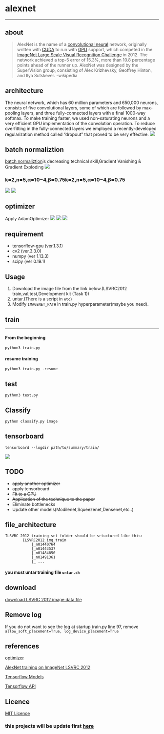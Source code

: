 # alexnet
___


## about

>AlexNet is the name of a [convolutional neural](https://en.wikipedia.org/wiki/Convolutional_neural_network) network, originally written with [CUDA](https://en.wikipedia.org/wiki/CUDA) to run with [GPU](https://en.wikipedia.org/wiki/GPU) support, which competed in the [ImageNet Large Scale Visual Recognition Challenge](https://en.wikipedia.org/wiki/ImageNet_Large_Scale_Visual_Recognition_Challenge) in 2012. The network achieved a top-5 error of 15.3%, more than 10.8 percentage points ahead of the runner up. AlexNet was designed by the SuperVision group, consisting of Alex Krizhevsky, Geoffrey Hinton, and Ilya Sutskever. -wikipedia


## architecture

The neural network, which has 60 million parameters and 650,000 neurons, consists
of five convolutional layers, some of which are followed by max-pooling layers,
and three fully-connected layers with a final 1000-way softmax. To make training
faster, we used non-saturating neurons and a very efficient GPU implementation
of the convolution operation. To reduce overfitting in the fully-connected
layers we employed a recently-developed regularization method called “dropout”
that proved to be very effective.
![](https://kratzert.github.io/images/finetune_alexnet/alexnet.png)

## batch normaliztion

[batch normaliztion](https://arxiv.org/abs/1502.03167)is decreasing technical skill,Gradient Vanishing & Gradient Exploding
![](http://nmhkahn.github.io/assets/Casestudy-CNN/alex-norm1.png)


### k=2,n=5,α=10−4,β=0.75k=2,n=5,α=10−4,β=0.75

 ![](https://shuuki4.files.wordpress.com/2016/01/bn1.png)
 ![](https://shuuki4.files.wordpress.com/2016/01/bn2.png)

## optimizer

 Apply AdamOptimizer
 ![](http://i.imgur.com/2dKCQHh.gif?1)
 ![](http://i.imgur.com/pD0hWu5.gif?1)
 ![](http://i.imgur.com/NKsFHJb.gif?1)

## requirement

* tensorflow-gpu (ver.1.3.1)
* cv2 (ver.3.3.0)
* numpy (ver 1.13.3)
* scipy (ver 0.19.1)


## Usage
1. Download the image file from the link below.(LSVRC2012 train,val,test,Development kit (Task 1))
1. untar.(There is a script in `etc`)
1. Modify  `IMAGENET_PATH` in train.py hyperparameter(maybe you need).

## train
___

#### From the beginning

```
python3 train.py
```

#### resume training

```
python3 train.py -resume
```

## test

```
python3 test.py
```

## Classify

```
python classify.py image
```

## tensorboard

```
tensorboard --logdir path/to/summary/train/
```

![](https://galoismilk.org/storage/etc/graph-large_attrs_key=_too_large_attrs&limit_attr_size=1024&run=.png)


## TODO

* ~~apply another optimizer~~
* ~~apply tensorboard~~
* ~~Fit to a GPU~~
* ~~Application of the technique to the paper~~
* Eliminate bottlenecks
* Update other models(Modilenet,Squeezenet,Densenet,etc..)


## file_architecture

```
ILSVRC 2012 training set folder should be srtuctured like this:
		ILSVRC2012_img_train
			|_n01440764
			|_n01443537
			|_n01484850
			|_n01491361
			|_ ...
```    

#### you must untar training file `untar.sh`


## download

[download LSVRC 2012 image data file](http://www.image-net.org/challenges/LSVRC/2012/nonpub-downloads)


## Remove log

If you do not want to see the log at startup
train.py line 97, remove `allow_soft_placement=True, log_device_placement=True`

## references

[optimizer](http://ruder.io/optimizing-gradient-descent/)

[AlexNet training on ImageNet LSVRC 2012](https://github.com/dontfollowmeimcrazy/imagenet)

[Tensorflow Models](https://github.com/tensorflow/models)

[Tensorflow API](https://www.tensorflow.org/versions/r1.2/api_docs/)

## Licence

[MIT Licence](LICENSE)

### this projects will be update first [here](https://github.com/ryujaehun/alexnet)
